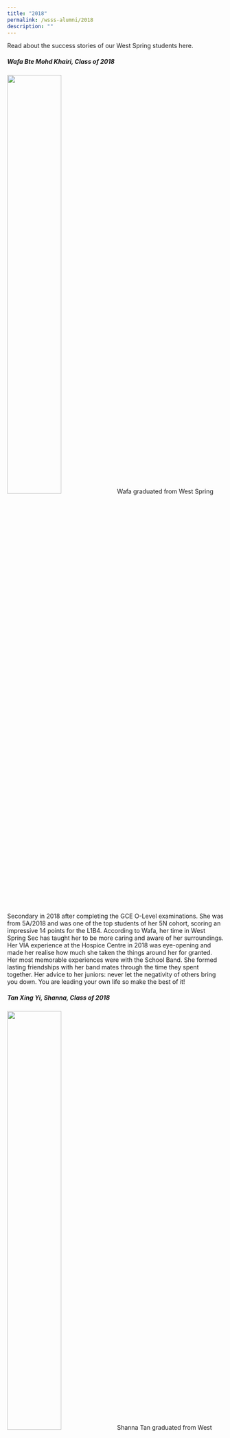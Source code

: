 ```yaml
---
title: "2018"
permalink: /wsss-alumni/2018
description: ""
---
```

Read about the success stories of our West Spring students here.

##### **Wafa Bte Mohd Khairi, Class of 2018**

<img style="width:50%;height:50%" src="/images/About%20us/WSSS%20Publications/WSSS%20Alumni/2018/Wafa-2018.png">
Wafa graduated from West Spring Secondary in 2018 after completing the GCE O-Level examinations. She was from 5A/2018 and was one of the top students of her 5N cohort, scoring an impressive 14 points for the L1B4.  
According to Wafa, her time in West Spring Sec has taught her to be more caring and aware of her surroundings. Her VIA experience at the Hospice Centre in 2018 was eye-opening and made her realise how much she taken the things around her for granted.  
Her most memorable experiences were with the School Band. She formed lasting friendships with her band mates through the time they spent together.  
Her advice to her juniors: never let the negativity of others bring you down. You are leading your own life so make the best of it!

##### **Tan Xing Yi, Shanna, Class of 2018**

<img style="width:50%;height:50%" src="/images/About%20us/WSSS%20Publications/WSSS%20Alumni/2018/Shanna-Tan-2018.png">
Shanna Tan graduated from West Spring Secondary in 2018 after completing her GCE O-Level Examinations. Shanna did well and scored 10 points for her L1B5. She was from 4B/2018 and was a Vice-President of the Student Council.  
Being a student leader in West Spring Sec has given her many opportunities to develop herself in other non-academic areas. She treasured the times she had with her fellow student councillors when they had to meet and plan for the various school events and activities, forming strong friendships at the same time.

Her teachers would also always provide the necessary push and advice to her when they felt she was falling behind. The invaluable support she has received from both teachers and friends was important for her to achieve her goals and set her on her way to success.  
She wishes her juniors all the best in their endeavours and to remember that when things get tough, the people around you would also be facing their own tough situations, so supporting each other is important.

##### **Class 2014 students performed well at Ngee Ann Polytechnic**

Our former students of Class 2014 have performed well at Ngee Ann Polytechnic. We are proud of their achievements.

Congratulations!

![](/images/About%20us/WSSS%20Publications/WSSS%20Alumni/2018/photo_6244632829635965422_w.png)
![](/images/About%20us/WSSS%20Publications/WSSS%20Alumni/2018/photo_6244632829635965423_w.png)
![](/images/About%20us/WSSS%20Publications/WSSS%20Alumni/2018/photo_6244632829635965425_w.png)

**Koh Jia Ming,** **Silver Course Medal 2018**, **Technical Diploma in Automotive Engineering,**

**ITE College West**

Former student of West Spring Secondary School, Class 4H, 2013, one of the 2013 GCE N level top students
<img style="width:60%;height:50%" src="/images/About%20us/WSSS%20Publications/WSSS%20Alumni/2018/Jia-Ming-768x576.png">




**Ng Shi Long,** **Gold Course Medal 2018**, **NITEC in Western Culinary Arts**

**ITE College West**

Former student of West Spring Secondary School, Class 4H, 2015, one of the 2015 GCE N Level top students

**Nyssa Lam Chi Kei,** **Gold Course Medal 2018**, **NITEC in Applied Science**

**ITE College East**

Former student of West Spring Secondary School, Class 4H, 2015, one of the 2015 GCE N Level top students

Congratulations, Shi Long and Nyssa!
<img style="width:50%;height:50%" src="/images/About%20us/WSSS%20Publications/WSSS%20Alumni/2018/Shi-Long-768x1024.png">


**Wee Yong Guang Joshua,** **Top Student with at least 80 ‘A’ level points**

**Yishun Junior College**

Former Student of West Spring Secondary School, Class 4B, 2015

Congratulations Joshua!
<img style="width:60%;height:50%" src="/images/About%20us/WSSS%20Publications/WSSS%20Alumni/2018/Wee-Yong-Guang-Joshua-1350x1909.png">

**Teo Kai Lun, Pacific International Lines Gold Medal winner**

Diploma with Merit in Nautical Studies 2018, Singapore Polytechnic



<div>

<div style="float: left">

<img style="width:50%;height:50%" src="/images/About%20us/WSSS%20Publications/WSSS%20Alumni/2018/Teo-Kai-Lun-with-Mdm-Zhou-Siyang.png" />

</div>

<div>

Teo Kai Lun was admitted into Secondary 1 Normal Academic class in 2010. Unfazed by his humble PSLE score, Kai Lun begun working hard in his pursuit of academic excellence. A self-directed learner, Kai Lun was motivated to excel which led him to be promoted to the Express Stream in Secondary 3.

Kai Lun held the position of vice-captain of the school’s volleyball team. In addition, he was a very active member of the National Police Cadet Corps. His high sense of responsibility as class chairman in 2011 and 2013 and his commitment to building class spirit has earned him much respect from his classmates.

With the same grit and determination, Kai Lun has again done very well. I am very proud to witness him receiving the following accolades: Diploma In Nautical Studies (Course Medalist), Pacific International Lines Gold Medal, Singapore Nautical Institute Prize and Diploma With Merit. Congratulations Kai Lun!

Mdm Zhou Siyang

Form Teacher of Class 4B 2013

</div>

</div>


**Darren Ang Wei Xiang****, Gold Medal winner**

**Diploma in Infocommunication Security Management 2018, Singapore Polytechnic**

<img style="width:50%;height:50%" src="/images/About%20us/WSSS%20Publications/WSSS%20Alumni/2018/Darren-Ang-with-Mdm-Charlotte-Chua.png">
Darren was admitted into Secondary 1 Normal Academic in 2010. A diligent and highly motivated learner, he consistently strove to improve on his grades. A resilient student who is able to bounce back quickly from setbacks, Darren clinched 5 distinction in his N-levels and secured a place in Infocomm Security Management Course at Singapore Polytechnic through the Polytechnic Foundation Programme.

His good work attitude was also evident in the National Police Cadet Corps which saw him achieving the rank of Station Inspector. His effort to continuously improve himself is commendable.

On 4 May 2018, I am very proud to witness Darren received the Gold Medal for his course at the Singapore Polytechnic Graduation Ceremony.

Mdm Charlotte Chua

Form Teacher of Class 4F 2013

**Celeste Tan Shi Lei, DigiPen Gold Medal & Prize** **(For most outstanding performance)**

**Diploma in Animation & 3D Arts 2018, Ngee Ann Polytechnic**
<img style="width:50%;height:50%" src="/images/About%20us/WSSS%20Publications/WSSS%20Alumni/2018/Celeste-Tan-with-Mdm-Anisah.png">
(Other Awards: Diploma with Merit; Shooting Gallery Asia Prize (For most outstanding academic performance); and Shooting Gallery Asia Prize (For most outstanding academic performance in the Character Animation Option)

Celeste was admitted into Secondary 1 Express class in 2011. Celeste had the opportunity to explore her innate love for art by participating in various art events and competitions. That year, she won first prize in NEA’s Environmental Fashion competition. Two years later, she achieved Runner Up position in the annual Istana Art Event.

Celeste was a highly dedicated student, who worked hard and strive for the best. She graduated in 2014, achieving 6 Distinctions for her O-levels.

On 3 May 2018, I am very proud to witness Celeste received the Gold Medal at the Ngee Ann Polytechnic Graduation Ceremony for emerging top of her cohort.

Mdm Siti Anisah  
Form Teacher of Class 4A 2014

**Lee Hsien Rong Samuel, Merit Award Winner**  
**Diploma in Marine Science and Aquaculture 2018, Republic Polytechnic**
<img style="width:70%;height:50%" src="/images/About%20us/WSSS%20Publications/WSSS%20Alumni/2018/Samuel-Lee-and-Mr-Adolphus-Tan-1350x1013.png">
Samuel was admitted into Secondary 1 Normal Academic class in 2010.

Even though he came in with humble PSLE score, Samuel begun to put in the effort to do well. He was an industrious student with an inquiring mind who excels in his Science subject. This led to him to pursue his interest in Marine Science and Aquaculture at Republic Polytechnic.

On 3 May 2018, I witnessed Samuel receiving the Diploma with Merit for having performed within the top 10% of the cohort.

Congratulations Samuel! Wishing you a successful future.

Mr Adolphus Tan  
Principal